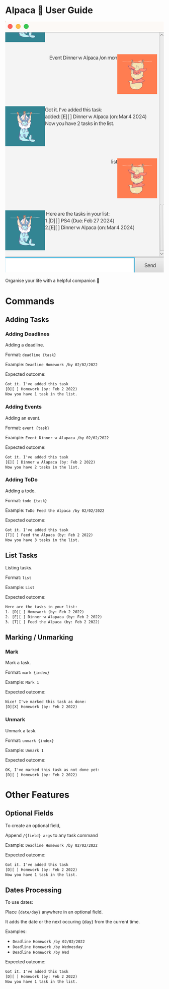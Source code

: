 # Alpaca :llama: User Guide

![Product Screenshot](./Ui.png)

Organise your life with a helpful companion :llama:

# Commands

## Adding Tasks

### Adding Deadlines

Adding a deadline.

Format: `deadline {task}`

Example: `Deadline Homework /by 02/02/2022`

Expected outcome:

```
Got it. I've added this task
[D][ ] Homework (by: Feb 2 2022)
Now you have 1 task in the list.
```

### Adding Events

Adding an event.

Format: `event {task}`

Example: `Event Dinner w Alapaca /by 02/02/2022`

Expected outcome:

```
Got it. I've added this task
[E][ ] Dinner w Alapaca (by: Feb 2 2022)
Now you have 2 tasks in the list.
```

### Adding ToDo

Adding a todo.

Format: `todo {task}`

Example: `ToDo Feed the Alpaca /by 02/02/2022`

Expected outcome:

```
Got it. I've added this task
[T][ ] Feed the Alpaca (by: Feb 2 2022)
Now you have 3 tasks in the list.
```

## List Tasks

Listing tasks.

Format: `list`

Example: `List`

Expected outcome:

```
Here are the tasks in your list:
1. [D][ ] Homework (by: Feb 2 2022)
2. [E][ ] Dinner w Alapaca (by: Feb 2 2022)
3. [T][ ] Feed the Alpaca (by: Feb 2 2022)
```
## Marking / Unmarking

### Mark

Mark a task.

Format: `mark {index}`

Example: `Mark 1`

Expected outcome:

```
Nice! I've marked this task as done:
[D][X] Homework (by: Feb 2 2022)
```
### Unmark

Unmark a task.

Format: `unmark {index}`

Example: `Unmark 1`

Expected outcome:

```
OK, I've marked this task as not done yet:
[D][ ] Homework (by: Feb 2 2022)
```

# Other Features

## Optional Fields

To create an optional field,

Append `/{field} args` to any task command

Example: `Deadline Homework /by 02/02/2022`

Expected outcome:

```
Got it. I've added this task
[D][ ] Homework (by: Feb 2 2022)
Now you have 1 task in the list.
```

## Dates Processing

To use dates:

Place `{date/day}` anywhere in an optional field.

It adds the date or the next occuring {day} from the current time.

Examples:

- `Deadline Homework /by 02/02/2022`
- `Deadline Homework /by Wednesday`
- `Deadline Homework /by Wed`

Expected outcome:

```
Got it. I've added this task
[D][ ] Homework (by: Feb 2 2022)
Now you have 1 task in the list.
```
